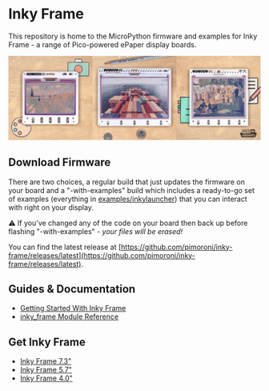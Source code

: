 # Inky Frame

This repository is home to the MicroPython firmware and examples for
Inky Frame - a range of Pico-powered ePaper display boards.

![Three sizes of Inky Frame displayed side-to-side.](inky-frame.png)

## Download Firmware

There are two choices, a regular build that just updates the firmware on
your board and a "-with-examples" build which includes a ready-to-go set
of examples (everything in [examples/inkylauncher](examples/inkylauncher))
that you can interact with right on your display.

:warning: If you've changed any of the code on your board then back up before
flashing "-with-examples" - *your files will be erased!*

You can find the latest release at [https://github.com/pimoroni/inky-frame/releases/latest](https://github.com/pimoroni/inky-frame/releases/latest).

## Guides & Documentation

* [Getting Started With Inky Frame](https://learn.pimoroni.com/article/getting-started-with-inky-frame)
* [inky_frame Module Reference](docs/inky_frame.md)

## Get Inky Frame

* [Inky Frame 7.3"](https://shop.pimoroni.com/products/inky-frame-7-3?variant=40541882056787)
* [Inky Frame 5.7"](https://shop.pimoroni.com/products/inky-frame-5-7?variant=40057850331219)
* [Inky Frame 4.0"](https://shop.pimoroni.com/products/inky-frame-4?variant=40443825127507)